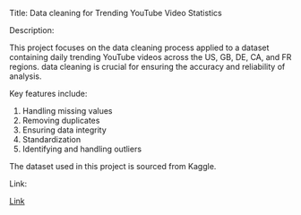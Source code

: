 Title: Data cleaning for Trending YouTube Video Statistics

Description:

This project focuses on the data cleaning process applied to a dataset containing daily trending YouTube videos across the US, GB, DE, CA, and FR regions.
data cleaning is crucial for ensuring the accuracy and reliability of analysis.

Key features include:

1. Handling missing values
2. Removing duplicates
3. Ensuring data integrity
4. Standardization
5. Identifying and handling outliers

The dataset used in this project is sourced from Kaggle.

Link:

[Link](https://www.kaggle.com/datasets/datasnaek/youtube-new)
